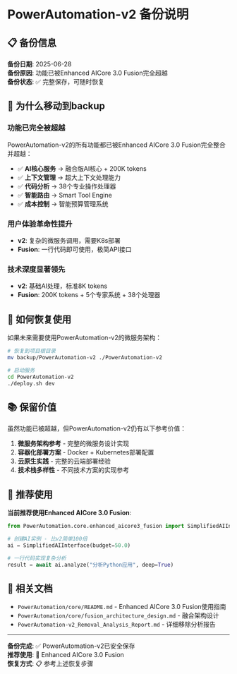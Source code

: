 # PowerAutomation-v2 备份说明

## 📋 **备份信息**

**备份日期**: 2025-06-28  
**备份原因**: 功能已被Enhanced AICore 3.0 Fusion完全超越  
**备份状态**: ✅ 完整保存，可随时恢复  

## 🎯 **为什么移动到backup**

### **功能已完全被超越**
PowerAutomation-v2的所有功能都已被Enhanced AICore 3.0 Fusion完全整合并超越：

- ✅ **AI核心服务** → 融合版AI核心 + 200K tokens
- ✅ **上下文管理** → 超大上下文处理能力
- ✅ **代码分析** → 38个专业操作处理器
- ✅ **智能路由** → Smart Tool Engine
- ✅ **成本控制** → 智能预算管理系统

### **用户体验革命性提升**
- **v2**: 复杂的微服务调用，需要K8s部署
- **Fusion**: 一行代码即可使用，极简API接口

### **技术深度显著领先**
- **v2**: 基础AI处理，标准8K tokens
- **Fusion**: 200K tokens + 5个专家系统 + 38个处理器

## 🔄 **如何恢复使用**

如果未来需要使用PowerAutomation-v2的微服务架构：

```bash
# 恢复到项目根目录
mv backup/PowerAutomation-v2 ./PowerAutomation-v2

# 启动服务
cd PowerAutomation-v2
./deploy.sh dev
```

## 📚 **保留价值**

虽然功能已被超越，但PowerAutomation-v2仍有以下参考价值：

1. **微服务架构参考** - 完整的微服务设计实现
2. **容器化部署方案** - Docker + Kubernetes部署配置
3. **云原生实践** - 完整的云端部署经验
4. **技术栈多样性** - 不同技术方案的实现参考

## 🚀 **推荐使用**

**当前推荐使用Enhanced AICore 3.0 Fusion**:

```python
from PowerAutomation.core.enhanced_aicore3_fusion import SimplifiedAIInterface

# 创建AI实例 - 比v2简单100倍
ai = SimplifiedAIInterface(budget=50.0)

# 一行代码实现复杂分析
result = await ai.analyze("分析Python应用", deep=True)
```

## 📍 **相关文档**

- `PowerAutomation/core/README.md` - Enhanced AICore 3.0 Fusion使用指南
- `PowerAutomation/core/fusion_architecture_design.md` - 融合架构设计
- `PowerAutomation-v2_Removal_Analysis_Report.md` - 详细移除分析报告

---

**备份完成**: ✅ PowerAutomation-v2已安全保存  
**推荐使用**: 🚀 Enhanced AICore 3.0 Fusion  
**恢复方式**: 📋 参考上述恢复步骤

